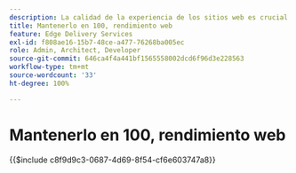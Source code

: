 ```yaml
---
description: La calidad de la experiencia de los sitios web es crucial para lograr los objetivos comerciales de su sitio web y la satisfacción de los visitantes.
title: Mantenerlo en 100, rendimiento web
feature: Edge Delivery Services
exl-id: f808ae16-15b7-48ce-a477-76268ba005ec
role: Admin, Architect, Developer
source-git-commit: 646ca4f4a441bf1565558002dcd6f96d3e228563
workflow-type: tm+mt
source-wordcount: '33'
ht-degree: 100%

---
```


# Mantenerlo en 100, rendimiento web

{{$include c8f9d9c3-0687-4d69-8f54-cf6e603747a8}}
